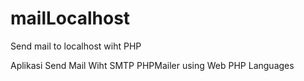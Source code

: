 # mailLocalhost
Send mail to localhost wiht PHP

Aplikasi Send Mail Wiht SMTP PHPMailer using Web PHP Languages
